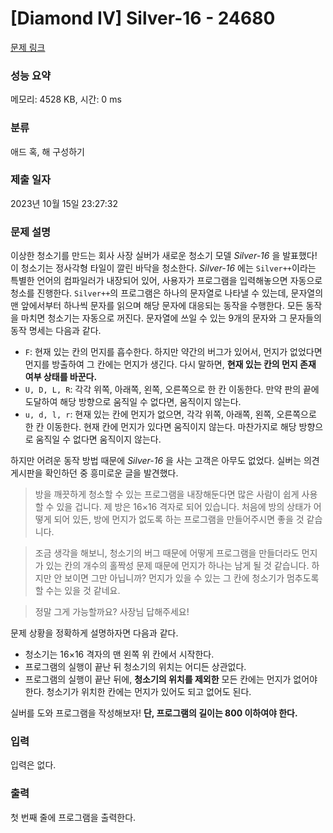 # [Diamond IV] Silver-16 - 24680 

[문제 링크](https://www.acmicpc.net/problem/24680) 

### 성능 요약

메모리: 4528 KB, 시간: 0 ms

### 분류

애드 혹, 해 구성하기

### 제출 일자

2023년 10월 15일 23:27:32

### 문제 설명

<p>이상한 청소기를 만드는 회사 사장 실버가 새로운 청소기 모델 <em>Silver-16</em> 을 발표했다! 이 청소기는 정사각형 타일이 깔린 바닥을 청소한다. <em>Silver-16</em> 에는 <code>Silver++</code>이라는 특별한 언어의 컴파일러가 내장되어 있어, 사용자가 프로그램을 입력해놓으면 자동으로 청소를 진행한다. <code>Silver++</code>의 프로그램은 하나의 문자열로 나타낼 수 있는데, 문자열의 맨 앞에서부터 하나씩 문자를 읽으며 해당 문자에 대응되는 동작을 수행한다. 모든 동작을 마치면 청소기는 자동으로 꺼진다. 문자열에 쓰일 수 있는 9개의 문자와 그 문자들의 동작 명세는 다음과 같다.</p>

<ul>
	<li><code>F</code>: 현재 있는 칸의 먼지를 흡수한다. 하지만 약간의 버그가 있어서, 먼지가 없었다면 먼지를 방출하여 그 칸에는 먼지가 생긴다. 다시 말하면, <strong>현재 있는 칸의 먼지 존재 여부 상태를 바꾼다.</strong></li>
	<li><code>U, D, L, R</code>: 각각 위쪽, 아래쪽, 왼쪽, 오른쪽으로 한 칸 이동한다. 만약 판의 끝에 도달하여 해당 방향으로 움직일 수 없다면, 움직이지 않는다.</li>
	<li><code>u, d, l, r</code>: 현재 있는 칸에 먼지가 없으면, 각각 위쪽, 아래쪽, 왼쪽, 오른쪽으로 한 칸 이동한다. 현재 칸에 먼지가 있다면 움직이지 않는다. 마찬가지로 해당 방향으로 움직일 수 없다면 움직이지 않는다.</li>
</ul>

<p>하지만 어려운 동작 방법 때문에 <em>Silver-16</em> 을 사는 고객은 아무도 없었다. 실버는 의견 게시판을 확인하던 중 흥미로운 글을 발견했다.</p>

<blockquote>
<p>방을 깨끗하게 청소할 수 있는 프로그램을 내장해둔다면 많은 사람이 쉽게 사용할 수 있을 겁니다. 제 방은 16×16 격자로 되어 있습니다. 처음에 방의 상태가 어떻게 되어 있든, 방에 먼지가 없도록 하는 프로그램을 만들어주시면 좋을 것 같습니다.</p>
</blockquote>

<blockquote>
<p>조금 생각을 해보니, 청소기의 버그 때문에 어떻게 프로그램을 만들더라도 먼지가 있는 칸의 개수의 홀짝성 문제 때문에 먼지가 하나는 남게 될 것 같습니다. 하지만 안 보이면 그만 아닙니까? 먼지가 있을 수 있는 그 칸에 청소기가 멈추도록 할 수는 있을 것 같네요.</p>
</blockquote>

<blockquote>
<p>정말 그게 가능할까요? 사장님 답해주세요!</p>
</blockquote>

<p>문제 상황을 정확하게 설명하자면 다음과 같다.</p>

<ul>
	<li>청소기는 16×16 격자의 맨 왼쪽 위 칸에서 시작한다.</li>
	<li>프로그램의 실행이 끝난 뒤 청소기의 위치는 어디든 상관없다.</li>
	<li>프로그램의 실행이 끝난 뒤에, <strong>청소기의 위치를 제외한</strong> 모든 칸에는 먼지가 없어야 한다. 청소기가 위치한 칸에는 먼지가 있어도 되고 없어도 된다.</li>
</ul>

<p>실버를 도와 프로그램을 작성해보자! <strong>단, 프로그램의 길이는 800 이하여야 한다.</strong></p>

### 입력 

 <p>입력은 없다.</p>

### 출력 

 <p>첫 번째 줄에 프로그램을 출력한다.</p>

